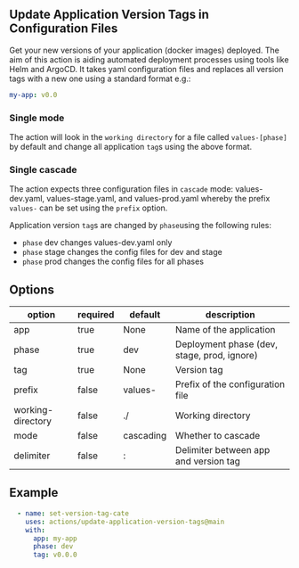 ## Update Application Version Tags in Configuration Files

Get your new versions of your application (docker images) deployed. The aim of this action is aiding automated deployment processes
using tools like Helm and ArgoCD. It takes yaml configuration files and replaces all version tags with a new one using
a standard format e.g.:

```yaml
my-app: v0.0
```

### Single mode

The action will look in the `working directory` for a file called `values-[phase]` by default and change all application 
`tag`s using the above format. 

### Single cascade

The action expects three configuration files in `cascade` mode: values-dev.yaml, values-stage.yaml, and values-prod.yaml
whereby the prefix `values-` can be set using the `prefix` option.

Application version `tag`s are changed by `phase`using the following rules:

- `phase` dev changes values-dev.yaml only
- `phase` stage changes the config files for dev and stage
- `phase` prod changes the config files for all phases


## Options

| option             | required | default   | description                                  |
|--------------------|----------|-----------|----------------------------------------------|
| app                |  true    | None      | Name of the application                      | 
| phase              |  true    | dev       | Deployment phase (dev, stage, prod, ignore)  |
| tag                |  true    | None      | Version tag                                  |
| prefix             |  false   | values-   | Prefix of the configuration file             |
| working-directory  |  false   | ./        | Working directory                            |
| mode               |  false   | cascading | Whether to cascade                           |
| delimiter          |  false   | :         | Delimiter between app and version tag        |


## Example

```yaml
  - name: set-version-tag-cate
    uses: actions/update-application-version-tags@main
    with:
      app: my-app
      phase: dev
      tag: v0.0.0
```


